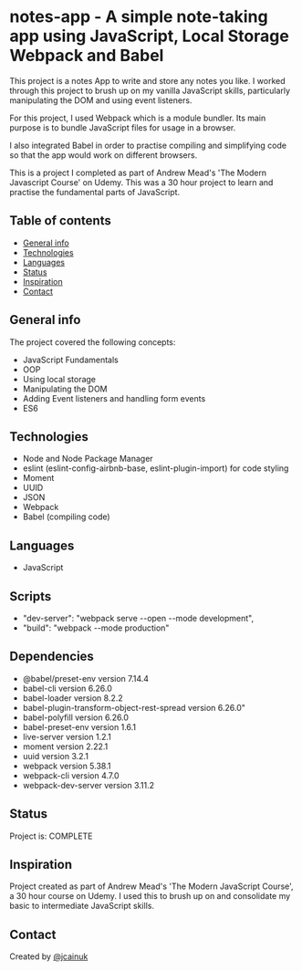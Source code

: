 # notes-app - A simple note-taking app using JavaScript, Local Storage Webpack and Babel

This project is a notes App to write and store any notes you like. I worked through this project to brush up on my vanilla JavaScript skills, particularly manipulating the DOM and using event listeners.

For this project, I used Webpack which is a module bundler. Its main purpose is to bundle JavaScript files for usage in a browser.

I also integrated Babel in order to practise compiling and simplifying code so that the app would work on different browsers.

This is a project I completed as part of Andrew Mead's 'The Modern Javascript Course' on Udemy. This was a 30 hour project to learn and practise the fundamental parts of JavaScript.

## Table of contents

- [General info](#general-info)
- [Technologies](#technologies)
- [Languages](#languages)
- [Status](#status)
- [Inspiration](#inspiration)
- [Contact](#contact)

## General info

The project covered the following concepts:

- JavaScript Fundamentals
- OOP
- Using local storage
- Manipulating the DOM
- Adding Event listeners and handling form events
- ES6

## Technologies

- Node and Node Package Manager
- eslint (eslint-config-airbnb-base, eslint-plugin-import) for code styling
- Moment
- UUID
- JSON
- Webpack
- Babel (compiling code)

## Languages

- JavaScript

## Scripts

- "dev-server": "webpack serve --open --mode development",
- "build": "webpack --mode production"

## Dependencies

- @babel/preset-env version 7.14.4
- babel-cli version 6.26.0
- babel-loader version 8.2.2
- babel-plugin-transform-object-rest-spread version 6.26.0"
- babel-polyfill version 6.26.0
- babel-preset-env version 1.6.1
- live-server version 1.2.1
- moment version 2.22.1
- uuid version 3.2.1
- webpack version 5.38.1
- webpack-cli version 4.7.0
- webpack-dev-server version 3.11.2

## Status

Project is: COMPLETE

## Inspiration

Project created as part of Andrew Mead's 'The Modern JavaScript Course', a 30 hour course on Udemy. I used this to brush up on and consolidate my basic to intermediate JavaScript skills.

## Contact

Created by [@jcainuk](https://twitter.com/jcainuk)

